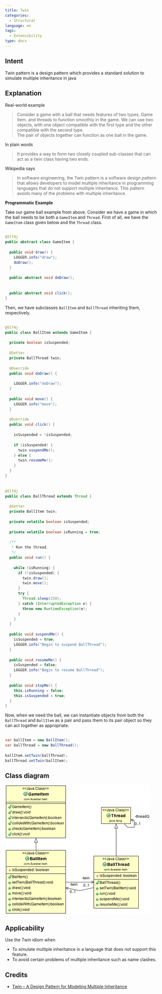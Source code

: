 ```yaml
---
title: Twin
categories:
  - Structural
language: en
tags:
  - Extensibility
type: docs
---
```


## Intent
Twin pattern is a design pattern which provides a standard solution to simulate multiple
inheritance in java

## Explanation

Real-world example

> Consider a game with a ball that needs features of two types, Game Item, and threads to function 
> smoothly in the game. We can use two objects, with one object compatible with the first type and 
> the other compatible with the second type.  
> The pair of objects together can function as one ball in the game. 

In plain words

> It provides a way to form two closely coupled sub-classes that can act as a twin class having two ends. 

Wikipedia says

> In software engineering, the Twin pattern is a software design pattern that allows developers 
> to model multiple inheritance in programming languages that do not support multiple inheritance. 
> This pattern avoids many of the problems with multiple inheritance.

**Programmatic Example**

Take our game ball example from above. Consider we have a game in which the ball needs to be both a `GameItem` and `Thread`. 
First of all, we have the `GameItem` class given below and the `Thread` class.


```java

@Slf4j
public abstract class GameItem {

  public void draw() {
    LOGGER.info("draw");
    doDraw();
  }

  public abstract void doDraw();


  public abstract void click();
}

```

Then, we have subclasses `BallItem` and `BallThread` inheriting them, respectively.

```java

@Slf4j
public class BallItem extends GameItem {

  private boolean isSuspended;

  @Setter
  private BallThread twin;

  @Override
  public void doDraw() {

    LOGGER.info("doDraw");
  }

  public void move() {
    LOGGER.info("move");
  }

  @Override
  public void click() {

    isSuspended = !isSuspended;

    if (isSuspended) {
      twin.suspendMe();
    } else {
      twin.resumeMe();
    }
  }
}


@Slf4j
public class BallThread extends Thread {

  @Setter
  private BallItem twin;

  private volatile boolean isSuspended;

  private volatile boolean isRunning = true;

  /**
   * Run the thread.
   */
  public void run() {

    while (isRunning) {
      if (!isSuspended) {
        twin.draw();
        twin.move();
      }
      try {
        Thread.sleep(250);
      } catch (InterruptedException e) {
        throw new RuntimeException(e);
      }
    }
  }

  public void suspendMe() {
    isSuspended = true;
    LOGGER.info("Begin to suspend BallThread");
  }

  public void resumeMe() {
    isSuspended = false;
    LOGGER.info("Begin to resume BallThread");
  }

  public void stopMe() {
    this.isRunning = false;
    this.isSuspended = true;
  }
}

``` 

Now, when we need the ball, we can instantiate objects from both the `BallThread` and `BallItem` as a pair and pass them to its pair object so they can act together as appropriate.

```java

var ballItem = new BallItem();
var ballThread = new BallThread();

ballItem.setTwin(ballThread);
ballThread.setTwin(ballItem);

```


## Class diagram
![alt text](./etc/twin.png "Twin")

## Applicability
Use the Twin idiom when

* To simulate multiple inheritance in a language that does not support this feature.
* To avoid certain problems of multiple inheritance such as name clashes.

## Credits

* [Twin – A Design Pattern for Modeling Multiple Inheritance](http://www.ssw.uni-linz.ac.at/Research/Papers/Moe99/Paper.pdf)
